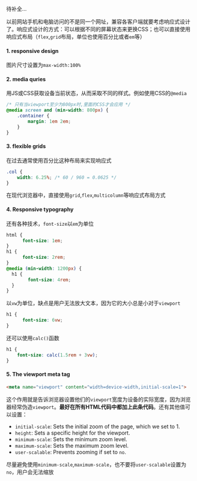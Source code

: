  待补全...

以前网站手机和电脑访问的不是同一个网址，兼容各客户端就要考虑响应式设计了。响应式设计的方式：可以根据不同的屏幕状态来更换CSS；也可以直接使用响应式布局（`flex`,`grid`布局，单位也使用百分比或者`em`等）

#### 1. responsive design

图片尺寸设置为`max-width:100%`

#### 2. media quries

用JS或CSS获取设备当前状态，从而采取不同的样式。例如使用CSS的`@media`

```css
/* 只有当viewport至少为800px时,里面的CSS才会应用 */
@media screen and (min-width: 800px) {
    .container {
        margin: 1em 2em;
    }
}
```

#### 3. flexible grids

在过去通常使用百分比这种布局来实现响应式

```css
.col { 
	width: 6.25%; /* 60 / 960 = 0.0625 */ 
} 
```

在现代浏览器中，直接使用`grid`,`flex`,`multicolumn`等响应式布局方式

#### 4. Responsive typography

还有各种技术，`font-size`以`em`为单位

```css
html { 
      font-size: 1em; 
} 
h1 { 
      font-size: 2rem; 
} 
@media (min-width: 1200px) { 
  h1 {
        font-size: 4rem; 
  }
} 
```

以`vw`为单位，缺点是用户无法放大文本，因为它的大小总是小对于`viewport`

```css
h1 {
      font-size: 6vw;
}
```

还可以使用`calc()`函数

```css
h1 {
    font-size: calc(1.5rem + 3vw);
}
```

#### 5. The viewport meta tag

```html
<meta name="viewport" content="width=device-width,initial-scale=1">
```

这个作用就是告诉浏览器设置他们的`viewport`宽度为设备的实际宽度，因为浏览器经常伪造`viewport`。**最好在所有HTML代码中都加上此条代码**。还有其他值可以设置：

- `initial-scale`: Sets the initial zoom of the page, which we set to 1.
- `height`: Sets a specific height for the viewport.
- `minimum-scale`: Sets the minimum zoom level.
- `maximum-scale`: Sets the maximum zoom level.
- `user-scalable`: Prevents zooming if set to `no`.

尽量避免使用`minimum-scale`,`maximum-scale`，也不要将`user-scalable`设置为`no`，用户会无法缩放
